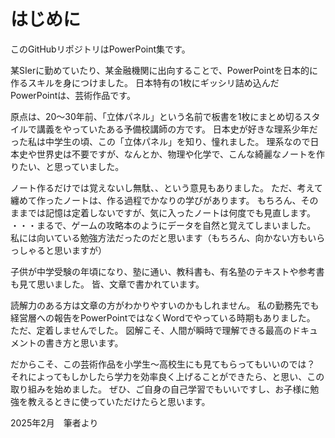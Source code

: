 # はじめに
このGitHubリポジトリはPowerPoint集です。

某SIerに勤めていたり、某金融機関に出向することで、PowerPointを日本的に作るスキルを身につけました。
日本特有の1枚にギッシリ詰め込んだPowerPointは、芸術作品です。

原点は、20〜30年前、「立体パネル」という名前で板書を1枚にまとめ切るスタイルで講義をやっていたある予備校講師の方です。
日本史が好きな理系少年だった私は中学生の頃、この「立体パネル」を知り、憧れました。
理系なので日本史や世界史は不要ですが、なんとか、物理や化学で、こんな綺麗なノートを作りたい、と思っていました。

ノート作るだけでは覚えないし無駄、、という意見もありました。
ただ、考えて纏めて作ったノートは、作る過程でかなりの学びがあります。
もちろん、そのままでは記憶は定着しないですが、気に入ったノートは何度でも見直します。
・・・まるで、ゲームの攻略本のようにデータを自然と覚えてしまいました。
私には向いている勉強方法だったのだと思います（もちろん、向かない方もいらっしゃると思いますが）

子供が中学受験の年頃になり、塾に通い、教科書も、有名塾のテキストや参考書も見て思いました。
皆、文章で書かれています。

読解力のある方は文章の方がわかりやすいのかもしれません。
私の勤務先でも経営層への報告をPowerPointではなくWordでやっている時期もありました。
ただ、定着しませんでした。
図解こそ、人間が瞬時で理解できる最高のドキュメントの書き方と思います。

だからこそ、この芸術作品を小学生〜高校生にも見てもらってもいいのでは？
それによってもしかしたら学力を効率良く上げることができたら、と思い、この取り組みを始めました。
ぜひ、ご自身の自己学習でもいいですし、お子様に勉強を教えるときに使っていただけたらと思います。


2025年2月　筆者より

